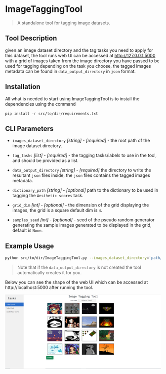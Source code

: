 # ImageTaggingTool
> A standalone tool for tagging image datasets. 

## Tool Description

given an image dataset directory and the tag tasks you need to apply for this dataset, the tool runs web UI can be accessed at  http://127.0.0.1:5000 with a grid of images taken from the image directory you have passed to be used for tagging depending on the task you choose, the tagged images metadata can be found in `data_output_directory` in `json` format.


## Installation
All what is needed to start using ImageTaggingTool is to install the dependencies using the command
```
pip install -r src/to/dir/requirements.txt
```

## CLI Parameters

* `images_dataset_directory` _[string]_ - _[required]_ - the root path of the image dataset directory.
* `tag_tasks` _[list]_ - _[required]_ - the tagging tasks/labels to use in the tool, and should be provided as a list. 

* `data_output_directory` _[string]_ - _[required]_ the directory to write the resultant `json` files inside, the `json` files contains the tagged images metadata.

* `dictionary_path` _[string]_ - _[optional]_ path to the dictionary to be used in tagging the `Aesthetic scores` task. 

* `grid_dim` _[int]_ - _[optional]_ -  the dimension of the grid displaying the images, the grid is a square default dim is `4`. 

* `samples_seed` _[int]_ - _[optional]_ -   seed of the pseudo random generator generating the sample images generated to be displayed in the grid, default is `None`. 

## Example Usage

```sh
python src/to/dir/ImageTaggingTool.py --images_dataset_directory='path/to/my-image-dataset' --tag_tasks=[good,bad] --data_output_directory='path/to/output-directory'
```

> Note that if the `data_output_directory` is not created the tool automatically creates it for you. 

Below you can see the shape of the web UI which can be accessed at http://localhost:5000 after running the tool.


![image info](tagging-tool-UI.png)

<!-- Example Output 
```
finished batch 5 out of 35 batches
finished batch 6 out of 35 batches
finished batch 7 out of 35 batches
finished batch 8 out of 35 batches
finished batch 9 out of 35 batches
finished batch 10 out of 35 batches
finished batch 11 out of 35 batches
```

Each batch is representing a set of images to be previewed in one matrix image and saved in the `output_directory` -->
